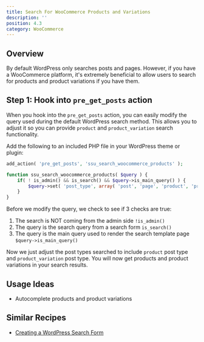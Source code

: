 ```yaml
---
title: Search For WooCommerce Products and Variations
description: ''
position: 4.3
category: WooCommerce
---
```


<social :tweet-text="'Search For WooCommerce Products and Variations'"
    :page-url="'https://wp-dev-recipes.serversideup.net/woocommerce/search-for-woocommerce-products-variations'"
    :github-url="'https://github.com/serversideup/wp-dev-recipes'"></social>

<recipe-header 
    :complexity="'Medium'"
    :compatibility="['WordPress 5.4, 5.5+', 'WooCommerce 4+']"
    :discussion="'https://community.serversideup.net/t/search-for-woocommerce-products-and-variations/223'">
    </recipe-header>

## Overview
By default WordPress only searches posts and pages. However, if you have a WooCommerce platform, it's extremely beneficial to allow users to search for products and product variations if you have them. 

## Step 1: Hook into `pre_get_posts` action
When you hook into the `pre_get_posts` action, you can easily modify the query used during the default WordPress search method. This allows you to adjust it so you can provide `product` and `product_variation` search functionality.

Add the following to an included PHP file in your WordPress theme or plugin:
```php
add_action( 'pre_get_posts', 'ssu_search_woocommerce_products' );

function ssu_search_woocommerce_products( $query ) {
	if( ! is_admin() && is_search() && $query->is_main_query() ) {
		$query->set( 'post_type', array( 'post', 'page', 'product', 'product_variation' ) );
	}
}
```

Before we modify the query, we check to see if 3 checks are true:
1. The search is NOT coming from the admin side `!is_admin()`
2. The query is the search query from a search form `is_search()`
3. The query is the main query used to render the search template page `$query->is_main_query()`

Now we just adjust the post types searched to include `product` post type and `product_variation` post type. You will now get products and product variations in your search results.

## Usage Ideas
* Autocomplete products and product variations

## Similar Recipes
* [Creating a WordPress Search Form ](https://wp-dev-recipes.serversideup.net/themes/creating-wordpress-search-form)